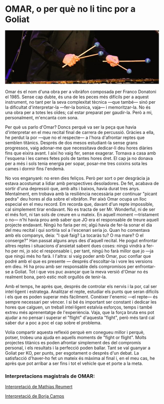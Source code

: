 # OMAR, o per què no li tinc por a Goliat

![Vibràfon](../imatges/OMAR_imatge.jpg)

Omar és el nom d'una obra per a vibràfon composada per Franco Donatoni el 1985. Sense cap dubte, és una de les peces més difícils per a aquest instrument, no tant per la seva complexitat tècnica —que també— sinó per la dificultat d'interpretar-la —fer-la bonica, vaja— i memoritzar-la. No és una obra per a totes les oïdes; cal estar preparat per gaudir-la. Però a mi, personalment, m'encanta com sona.

Per què us parlo d'Omar? Doncs perquè va ser la peça que havia d'interpretar en el meu recital final de carrera de percussió. Gràcies a ella, he perdut la por —que no el respecte— a l'hora d'afrontar reptes que semblen titànics. Després de dos mesos estudiant-la sense grans progressos, vaig adonar-me que necessitava dedicar-li deu hores diàries fins que eixira avant. I així ho vaig fer, sense exagerar. Tornava a casa amb l'esquena i les cames fetes pols de tantes hores dret. El cap ja no donava per a més i sols tenia energia per sopar, posar-me tres coixins sota les cames i dormir fins l'endemà.

No vos enganyaré: no eren dies feliços. Però per sort o per desgràcia ja estava acostumat a lidiar amb perspectives desoladores. De fet, acabava de sortir d'una depressió que, amb alts i baixos, havia durat tres anys. Mentalment, em trobava amb la resiliència necessària per continuar "picant pedra" deu hores al dia sobre el vibràfon. Per això Omar ocupa un lloc especial en el meu record. Em recorda que, davant d'un repte impossible, cal simplement tirar endavant. No es tracta de ser Mr. Wonderful, ni de ser el més fort, ni tan sols de creure en u mateix. En aquell moment —tristament o no— n'hi havia prou amb saber que JO era el responsable de treure aquell projecte endavant. Ningú ho faria per mi; algú havia de fer-la sonar el dia del meu recital i qui sortiria sol a l'escenari seria jo. Quan ho comentava amb els companys, deia: "I què faig? La tocaràs tu? O ma mare? O el conserge?" Han passat alguns anys des d'aquell recital. He pogut enfrontar altres reptes i situacions d'ansietat sabent dues coses: ningú vindrà a fer-ho per mi, jo sóc el responsable i, per tant, ningú ho farà millor que jo —ja que ningú més ho farà. I l'altra: si vaig poder amb Omar, puc confiar que podré amb el que es presente — després d'escoltar-la i vore les versions em dieu. Hi ha prou amb ser responsable dels compromisos per enfrontar-se a Goliat. Tot i que vos puc avançar que la meva versió d'Omar no és realment bona, però estic molt orgullós de tenir-la.


Amb el temps, he après que, després de controlar els nervis i la por, cal ser intel·ligent i estratega. Analitzar el repte, estudiar els punts que seran difícils i els que es poden superar més fàcilment. Conèixer l'enemic —el repte— és sempre necessari per vèncer. I si bé és important ser constant i dedicar les hores que calguen, un treball intel·ligent estalvia esforços, temps i també extreu més aprenentatge de l'experiència. Vaja, que la força bruta ens pot ajudar a no pensar i superar el "flight" d'aquesta "fight", però més tard cal saber dur a poc a poc el cap sobre el problema.


Volia compartir aquesta reflexió perquè em conegueu millor i perquè, potser, trobeu una ajuda en aquells moments de "fight or flight". Molts projectes titànics es poden afrontar simplement des del compromís personal, i els resultats i la perfecció poden ballar. Tant se val guanyar a Goliat per KO, per punts, per esgotament o després d'un debat. La satisfacció d'haver-ho fet un mateix és màxima al final i, en el meu cas, he après que pot arribar a ser fins i tot el vehicle que et porte a la meta.


### Interpretacions magistrals de OMAR:

[Interpretació de Mathias Reumert](https://www.youtube.com/watch?v=3gH-1A9l9uQ)

[Interpretació de Borja Camps](https://www.youtube.com/watch?v=ZjmgMz0rtPc)
